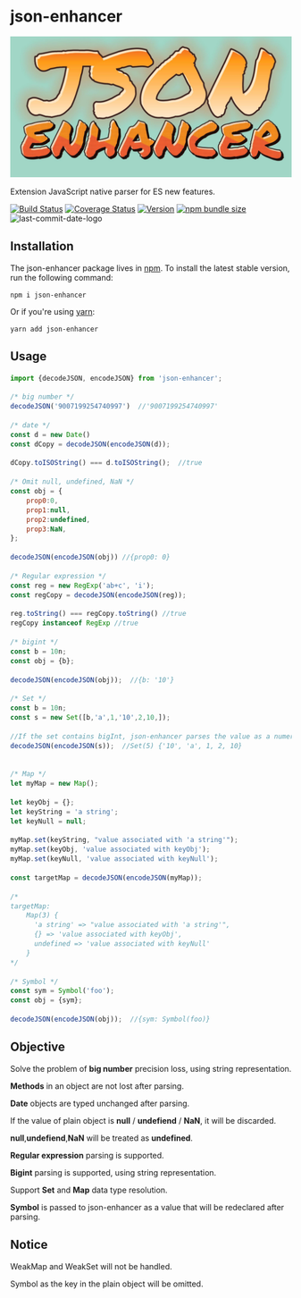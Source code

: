 # json-enhancer

![logo](./logo.jpg)

Extension JavaScript native parser for ES new features.

[![Build Status](https://travis-ci.com/NickLJudy/json-enhancer.svg?branch=main)](https://travis-ci.com/NickLJudy/json-enhancer)
[![Coverage Status](https://coveralls.io/repos/github/NickLJudy/json-enhancer/badge.svg?branch=main)](https://coveralls.io/github/NickLJudy/json-enhancer?branch=main)
[![Version](https://img.shields.io/npm/v/json-enhancer.svg?maxAge=300&label=version&colorB=007ec6&maxAge=300)](./package.json)
[![npm bundle size](https://img.shields.io/bundlephobia/minzip/json-enhancer)](https://bundlephobia.com/package/json-enhancer)
![last-commit-date-logo](https://img.shields.io/github/last-commit/NickLJudy/json-enhancer)
<!-- ![dependencies-logo](https://status.david-dm.org/gh/NickLJudy/json-enhancer.svg) -->
## Installation

The json-enhancer package lives in [npm](https://www.npmjs.com/get-npm). To install the latest stable version, run the following command:

```shell
npm i json-enhancer
```

Or if you're using [yarn](https://classic.yarnpkg.com/en/docs/install/):

```shell
yarn add json-enhancer
```

## Usage

```js
import {decodeJSON, encodeJSON} from 'json-enhancer';

/* big number */
decodeJSON('9007199254740997')  //'9007199254740997'

/* date */
const d = new Date()
const dCopy = decodeJSON(encodeJSON(d));

dCopy.toISOString() === d.toISOString();  //true

/* Omit null, undefined, NaN */
const obj = {
    prop0:0,
    prop1:null,
    prop2:undefined,
    prop3:NaN,
};

decodeJSON(encodeJSON(obj)) //{prop0: 0}

/* Regular expression */
const reg = new RegExp('ab+c', 'i');
const regCopy = decodeJSON(encodeJSON(reg));

reg.toString() === regCopy.toString() //true
regCopy instanceof RegExp //true

/* bigint */
const b = 10n;
const obj = {b};

decodeJSON(encodeJSON(obj));  //{b: '10'}

/* Set */
const b = 10n;
const s = new Set([b,'a',1,'10',2,10,]);

//If the set contains bigInt, json-enhancer parses the value as a numeric string. If the set contains the same numeric string, only one value is retained.
decodeJSON(encodeJSON(s));  //Set(5) {'10', 'a', 1, 2, 10}


/* Map */
let myMap = new Map();

let keyObj = {};
let keyString = 'a string';
let keyNull = null;

myMap.set(keyString, "value associated with 'a string'");
myMap.set(keyObj, 'value associated with keyObj');
myMap.set(keyNull, 'value associated with keyNull');

const targetMap = decodeJSON(encodeJSON(myMap));
 
/*     
targetMap:
    Map(3) {
      'a string' => "value associated with 'a string'",
      {} => 'value associated with keyObj',
      undefined => 'value associated with keyNull'
    } 
*/

/* Symbol */
const sym = Symbol('foo');
const obj = {sym};

decodeJSON(encodeJSON(obj));  //{sym: Symbol(foo)}

```

## Objective

Solve the problem of **big number** precision loss, using string representation.

**Methods** in an object are not lost after parsing.

**Date** objects are typed unchanged after parsing.

If the value of plain object is **null** / **undefiend** / **NaN**, it will be discarded.

**null**,**undefiend**,**NaN** will be treated as **undefined**. 

**Regular expression** parsing is supported.

**Bigint** parsing is supported, using string representation.

Support **Set** and **Map** data type resolution.

**Symbol** is passed to json-enhancer as a value that will be redeclared after parsing.


## Notice

WeakMap and WeakSet will not be handled.

Symbol as the key in the plain object will be omitted.